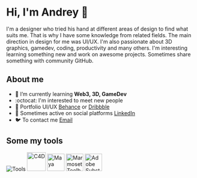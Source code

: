 # Hi, I'm Andrey 👋
I'm a designer who tried his hand at different areas of design to find what suits me. That is why I have some knowledge from related fields. The main direction in design for me was UI/UX. I'm also passionate about 3D graphics, gamedev, coding, productivity and many others. I'm interesting learning something new and work on awesome projects. Sometimes share something with community GitHub.

## About me
- 🌳 I’m currently learning **Web3, 3D, GameDev** 
- :octocat: I'm interested to meet new people
- 🎨 Portfolio UI/UX [Behance](https://www.behance.net/aai210) or [Dribbble](http://dribbble.com/aai210)
- 💬 Sometimes active on social platforms [LinkedIn](https://linkedin.com/in/aai210)
- 🐦 To contact me [Email](mailto:aart7f@gmail.com)

<div align="Left">
  <h2> <strong> Some my tools </strong></h2>
  <img src="https://skillicons.dev/icons?i=figma,ps,ae,ai,vscode,unreal,html,css,js,blender,notion" alt="Tools"> 
  <img src="https://upload.wikimedia.org/wikipedia/en/d/d8/C4D_Logo.png" width="50" height="50" alt="C4D"> 
  <img src="https://damassets.autodesk.net/content/dam/autodesk/www/product-imagery/badge-75x75/simplified-badges/maya-2023-simplified-badge-75x75.png" width="46" height="46" alt="Maya"> 
  <img src="https://www.adobe.com/content/dam/cc/icons/pt_appicon_256.svg" width="46" height="46" alt="Marmoset Toolbag"> 
  <img src="https://marmoset.co/wp-content/uploads/2020/12/logo_simple_dark128.png" width="46" height="46" alt="Adobe Substance 3D Painter"> 
  <br></div>
 

<!--
**aai210/aai210** is a ✨ _special_ ✨ repository because its `README.md` (this file) appears on your GitHub profile.

Here are some ideas to get you started:

- 🔭 I’m currently working on ...
- 🌱 I’m currently learning ...
- 👯 I’m looking to collaborate on ...
- 🤔 I’m looking for help with ...
- 💬 Ask me about ...
- 📫 How to reach me: ...
- 😄 Pronouns: ...
- ⚡ Fun fact: ...
-->
